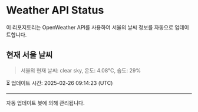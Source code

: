 
# Weather API Status

이 리포지토리는 OpenWeather API를 사용하여 서울의 날씨 정보를 자동으로 업데이트합니다.

## 현재 서울 날씨
> 서울의 현재 날씨: clear sky, 온도: 4.08°C, 습도: 29%

⏳ 업데이트 시간: 2025-02-26 09:14:23 (UTC)

---
자동 업데이트 봇에 의해 관리됩니다.
